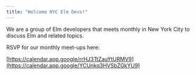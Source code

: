 ```yaml
---
title: "Welcome NYC Elm Devs!"
---
```


We are a group of Elm developers that meets monthly in New York City to discuss Elm and related topics.

RSVP for our monthly meet-ups here:

[https://calendar.app.google/rrHJ3TtZauYtURMV9](https://calendar.app.google/YCUnkq3HVSbZGkYU9)


